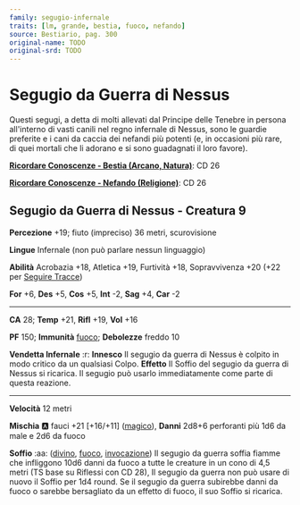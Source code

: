 ```yaml
---
family: segugio-infernale
traits: [lm, grande, bestia, fuoco, nefando]
source: Bestiario, pag. 300
original-name: TODO
original-srd: TODO
---
```


# Segugio da Guerra di Nessus

Questi segugi, a detta di molti allevati dal Principe delle Tenebre in persona all'interno di vasti canili nel regno infernale di Nessus, sono le guardie preferite e i cani da caccia dei nefandi più potenti (e, in occasioni più rare, di quei mortali che li adorano e si sono guadagnati il loro favore).

**[Ricordare Conoscenze - Bestia (Arcano, Natura)](/azioni/ricordare-conoscenze)**: CD 26

**[Ricordare Conoscenze - Nefando (Religione)](/azioni/ricordare-conoscenze)**: CD 26

## Segugio da Guerra di Nessus - Creatura 9

**Percezione** +19; fiuto (impreciso) 36 metri, scurovisione

**Lingue** Infernale (non può parlare nessun linguaggio)

**Abilità** Acrobazia +18, Atletica +19, Furtività +18, Sopravvivenza +20 (+22 per [Seguire Tracce](/azioni/seguire-tracce))

**For** +6, **Des** +5, **Cos** +5, **Int** -2, **Sag** +4, **Car** -2

***

**CA** 28; **Temp** +21, **Rifl** +19, **Vol** +16

**PF** 150; **Immunità** [fuoco](/tratti/fuoco); **Debolezze** freddo 10

**Vendetta Infernale** :r: **Innesco** Il segugio da guerra di Nessus è colpito in modo critico da un qualsiasi Colpo. **Effetto** Il Soffio del segugio da guerra di Nessus si ricarica. Il segugio può usarlo immediatamente come parte di questa reazione.

***

**Velocità** 12 metri

**Mischia** :a: fauci +21 \[+16/+11] ([magico](/tratti/magico)), **Danni** 2d8+6 perforanti più 1d6 da male e 2d6 da fuoco

**Soffio** :aa:  ([divino](/tratti/divino), [fuoco](/tratti/fuoco), [invocazione](/tratti/invocazione)) Il segugio da guerra soffia fiamme che infliggono 10d6 danni da fuoco a tutte le creature in un cono di 4,5 metri (TS base su Riflessi con CD 28), Il segugio da guerra non può usare di nuovo il Soffio per 1d4 round. Se il segugio da guerra subirebbe danni da fuoco o sarebbe bersagliato da un effetto di fuoco, il suo Soffio si ricarica.
